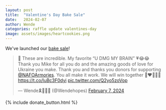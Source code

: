 ```yaml
---
layout: post
title:  "Valentine's Day Bake Sale"
date:   2024-02-07
author: Wende
categories: raffle update valentines-day
image: assets/images/heartcookies.png
---
```


We've launched our [bake sale](https://x.com/Wendehopes/status/1755309421339775302?s=20)!

<div>
	<blockquote class="twitter-tweet tw-align-center"><p lang="en" dir="ltr">🍪 These are incredible. My favorite “U DMG MY BRAIN” 💗😂😂 <br>Thank you Mike for all you do and the amazing goods of love for Ukraine you make. Thank you and thanks you donors for supporting <a href="https://twitter.com/NAFOArmories?ref_src=twsrc%5Etfw">@NAFOArmories</a>. You all make it work. We will win together 🙏❤️‍🔥🇺🇦 <a href="https://t.co/IuBc3F0dyi">https://t.co/IuBc3F0dyi</a> <a href="https://t.co/Q2yo5zoVop">pic.twitter.com/Q2yo5zoVop</a></p>&mdash; Wende🎗️🌻🏴‍☠️ (@Wendehopes) <a href="https://twitter.com/Wendehopes/status/1755309421339775302?ref_src=twsrc%5Etfw">February 7, 2024</a></blockquote> <script async src="https://platform.twitter.com/widgets.js" charset="utf-8"></script>
</div>

{% include donate_button.html %}